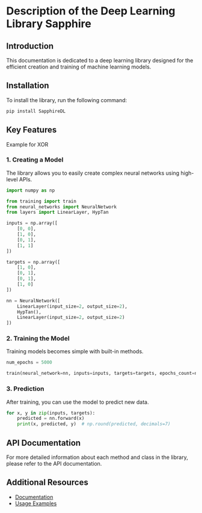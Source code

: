 # Description of the Deep Learning Library Sapphire

## Introduction
This documentation is dedicated to a deep learning library designed for the efficient creation and training of machine learning models.

## Installation
To install the library, run the following command:
```bash
pip install SapphireDL
```

## Key Features
Example for XOR

### 1. Creating a Model
The library allows you to easily create complex neural networks using high-level APIs.

```python
import numpy as np

from training import train
from neural_networks import NeuralNetwork
from layers import LinearLayer, HypTan

inputs = np.array([
    [0, 0],
    [1, 0],
    [0, 1],
    [1, 1]
])

targets = np.array([
    [1, 0],
    [0, 1],
    [0, 1],
    [1, 0]
])

nn = NeuralNetwork([
    LinearLayer(input_size=2, output_size=2),
    HypTan(),
    LinearLayer(input_size=2, output_size=2)
])
```

### 2. Training the Model
Training models becomes simple with built-in methods.

```python
num_epochs = 5000

train(neural_network=nn, inputs=inputs, targets=targets, epochs_count=num_epochs)
```

### 3. Prediction
After training, you can use the model to predict new data.

```python
for x, y in zip(inputs, targets):
    predicted = nn.forward(x)
    print(x, predicted, y)  # np.round(predicted, decimals=7)
```

## API Documentation
For more detailed information about each method and class in the library, please refer to the API documentation.

## Additional Resources

- [Documentation](https://github.com/itbert/Sapphire-DL/documentation)
- [Usage Examples](https://github.com/itbert/Sapphire-DL/examples)
